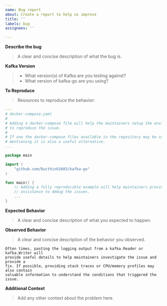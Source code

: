 ```yaml
---
name: Bug report
about: Create a report to help us improve
title: ''
labels: bug
assignees: ''

---
```


**Describe the bug**

> A clear and concise description of what the bug is.

**Kafka Version**

> * What version(s) of Kafka are you testing against?
> * What version of kafka-go are you using?

**To Reproduce**

> Resources to reproduce the behavior:

```yaml
---
# docker-compose.yaml
#
# Adding a docker-compose file will help the maintainers setup the environment
# to reproduce the issue.
#
# If one the docker-compose files available in the repository may be used,
# mentioning it is also a useful alternative.
...
```

```go
package main

import (
    "github.com/Ducthinh2603/kafka-go"
)

func main() {
    // Adding a fully reproducible example will help maintainers provide
    // assistance to debug the issues.
    ...
}
```

**Expected Behavior**

> A clear and concise description of what you expected to happen.

**Observed Behavior**

> A clear and concise description of the behavior you observed.

```
Often times, pasting the logging output from a kafka.Reader or kafka.Writer will
provide useful details to help maintainers investigate the issue and provide a
fix. If possible, providing stack traces or CPU/memory profiles may also contain
valuable information to understand the conditions that triggered the issue.
```

**Additional Context**

> Add any other context about the problem here.
